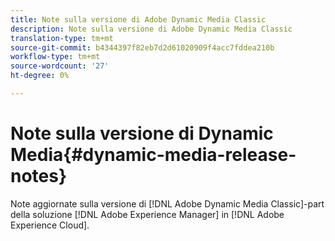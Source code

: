 ```yaml
---
title: Note sulla versione di Adobe Dynamic Media Classic
description: Note sulla versione di Adobe Dynamic Media Classic
translation-type: tm+mt
source-git-commit: b4344397f82eb7d2d61020909f4acc7fddea210b
workflow-type: tm+mt
source-wordcount: '27'
ht-degree: 0%

---
```



# Note sulla versione di Dynamic Media{#dynamic-media-release-notes}

Note aggiornate sulla versione di [!DNL Adobe Dynamic Media Classic]-part della soluzione [!DNL Adobe Experience Manager] in [!DNL Adobe Experience Cloud].